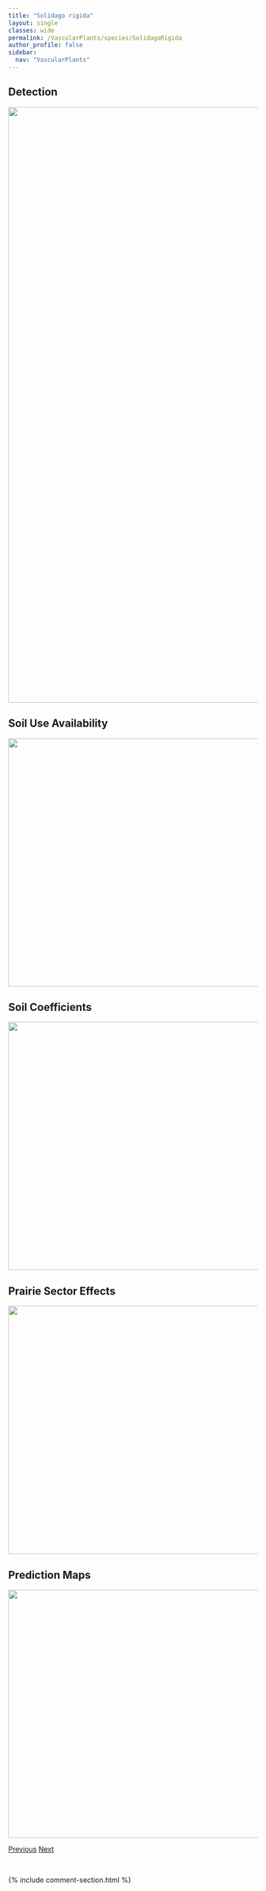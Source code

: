 ```yaml
---
title: "Solidago rigida"
layout: single
classes: wide
permalink: /VascularPlants/species/SolidagoRigida
author_profile: false
sidebar:
  nav: "VascularPlants"
---
```


<h2>Detection</h2>

<a href="https://drive.google.com/uc?export=view&id=1keW20AdDzUnUdgz7tWdlQ0Gv9RbOgzDW">
<img src="https://drive.google.com/uc?export=view&id=1keW20AdDzUnUdgz7tWdlQ0Gv9RbOgzDW" height = "1200" width = "800">
</a>


<h2>Soil Use Availability</h2>

<a href="https://drive.google.com/uc?export=view&id=1VDyF6ELFIcr3DNI-AI6D5YiOjeev5do-">
<img src="https://drive.google.com/uc?export=view&id=1VDyF6ELFIcr3DNI-AI6D5YiOjeev5do-" height = "500" width = "1000">
</a>


<h2>Soil Coefficients</h2>

<a href="https://drive.google.com/uc?export=view&id=1hf1rM77veTZnczHlXBL-CIpAjgDwVVPg">
<img src="https://drive.google.com/uc?export=view&id=1hf1rM77veTZnczHlXBL-CIpAjgDwVVPg" height = "500" width = "1000">
</a>


<h2>Prairie Sector Effects</h2>

<a href="https://drive.google.com/uc?export=view&id=1j4yUYO8xq43TPmDxUN6YHOFjyl_deRpm">
<img src="https://drive.google.com/uc?export=view&id=1j4yUYO8xq43TPmDxUN6YHOFjyl_deRpm" height = "500" width = "1000">
</a>


<h2>Prediction Maps</h2>

<a href="https://drive.google.com/uc?export=view&id=1fUG0pcbjS83Xlm4x9x-lT1YMfvvuyAZA">
<img src="https://drive.google.com/uc?export=view&id=1fUG0pcbjS83Xlm4x9x-lT1YMfvvuyAZA" height = "500" width = "1000">
</a>


<a href="/DevelopmentWebsite/VascularPlants/species/SolidagoNemoralis" class="pagination--pager" title="Solidago nemoralis">Previous</a> <a href="/DevelopmentWebsite/VascularPlants/species/Sonchus" class="pagination--pager" title="Sonchus">Next</a>

<p>&nbsp;</p>

{% include comment-section.html %}
